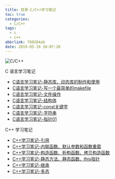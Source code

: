 ```yaml
---
title: 目录-C/C++学习笔记
toc: true
categories:
  - C/C++
tags:
  - c
  - c++
abbrlink: 789284ab
date: 2019-05-19 10:07:28
---
```


![C/C++](http://image.shuiyujie.com/C_and_C_plus_plus.jpg)

C 语言学习笔记

- [C语言学习笔记-静态库、动态库的制作和使用](https://shuiyujie.com/post/62b06016.html)
- [C语言学习笔记-写一个最简单的makefile](https://shuiyujie.com/post/24de7431.html)
- [C语言学习笔记-文件操作](https://shuiyujie.com/post/fe52dfa7.html)
- [C语言学习笔记-结构体](https://shuiyujie.com/post/e261fd69.html)
- [C语言学习笔记-const关键字](https://shuiyujie.com/post/5c7372a9.html)
- [C语言学习笔记-字符串](https://shuiyujie.com/post/a99472bd.html)
- [C语言学习笔记-指针01](https://shuiyujie.com/post/2f02c8ae.html)



C++ 学习笔记

- [C++学习笔记-引用](https://shuiyujie.com/post/824d7309.html)
- [C++学习笔记-内联函数、默认参数和函数重载](https://shuiyujie.com/post/e95932f5.html)
- [C++学习笔记-构造函数、析构函数、拷贝构造函数](https://shuiyujie.com/post/a51fdb12.html)
- [C++学习笔记-静态方法、静态函数、this指针](https://shuiyujie.com/post/cd8fc6b5.html)
- [C++学习笔记-继承](https://shuiyujie.com/post/5afabdd4.html)
- [C++学习笔记-多态](https://shuiyujie.com/post/e7609a12.html)


